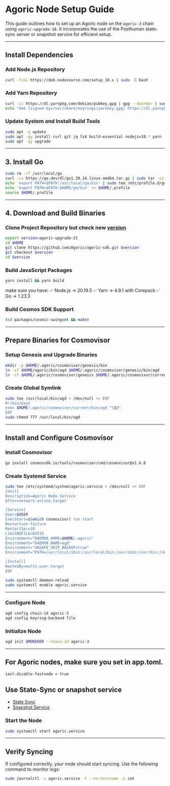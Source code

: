 
# Agoric Node Setup Guide

This guide outlines how to set up an Agoric node on the `agoric-3` chain using `agoric-upgrade-18`. It incorporates the use of the Posthuman state-sync server or snapshot service for efficient setup.

---

## Install Dependencies

### Add Node.js Repository
```bash
curl -fsSL https://deb.nodesource.com/setup_18.x | sudo -E bash -
```

### Add Yarn Repository
```bash
curl -Ls https://dl.yarnpkg.com/debian/pubkey.gpg | gpg --dearmor | sudo tee /usr/share/keyrings/yarnkey.gpg >/dev/null
echo "deb [signed-by=/usr/share/keyrings/yarnkey.gpg] https://dl.yarnpkg.com/debian stable main" | sudo tee /etc/apt/sources.list.d/yarn.list
```

### Update System and Install Build Tools
```bash
sudo apt -q update
sudo apt -qy install curl git jq lz4 build-essential nodejs=18.* yarn
sudo apt -qy upgrade
```

---

## 3. Install Go
```bash
sudo rm -rf /usr/local/go
curl -Ls https://go.dev/dl/go1.20.14.linux-amd64.tar.gz | sudo tar -xzf - -C /usr/local
echo 'export PATH=$PATH:/usr/local/go/bin' | sudo tee /etc/profile.d/golang.sh
echo 'export PATH=$PATH:$HOME/go/bin' >> $HOME/.profile
source $HOME/.profile
```

---

## 4. Download and Build Binaries

### Clone Project Repository but check new [version](https://github.com/Agoric/agoric-sdk/releases) 
```bash
export version=agoric-upgrade-21
cd $HOME
git clone https://github.com/Agoric/agoric-sdk.git $version
git checkout $version
cd $version
```

### Build JavaScript Packages
```bash
yarn install && yarn build
```
make sure you have:
✅ Node.js → 20.19.5
✅ Yarn → 4.9.1 with Corepack
✅ Go → 1.23.3

### Build Cosmos SDK Support
```bash
(cd packages/cosmic-swingset && make)
```

---

## Prepare Binaries for Cosmovisor

### Setup Genesis and Upgrade Binaries
```bash
mkdir -p $HOME/.agoric/cosmovisor/genesis/bin
ln -sf $HOME/agoric/bin/agd $HOME/.agoric/cosmovisor/genesis/bin/agd
ln -sf $HOME/.agoric/cosmovisor/genesis $HOME/.agoric/cosmovisor/current
```

### Create Global Symlink
```bash
sudo tee /usr/local/bin/agd > /dev/null << EOF
#!/bin/bash
exec $HOME/.agoric/cosmovisor/current/bin/agd "\$@"
EOF
sudo chmod 777 /usr/local/bin/agd
```

---

## Install and Configure Cosmovisor

### Install Cosmovisor
```bash
go install cosmossdk.io/tools/cosmovisor/cmd/cosmovisor@v1.6.0
```

### Create Systemd Service
```bash
sudo tee /etc/systemd/system/agoric.service > /dev/null << EOF
[Unit]
Description=Agoric Node Service
After=network-online.target

[Service]
User=$USER
ExecStart=$(which cosmovisor) run start
Restart=on-failure
RestartSec=10
LimitNOFILE=65535
Environment="DAEMON_HOME=$HOME/.agoric"
Environment="DAEMON_NAME=agd"
Environment="UNSAFE_SKIP_BACKUP=true"
Environment="PATH=/usr/local/sbin:/usr/local/bin:/usr/sbin:/usr/bin:/sbin:/bin:/usr/games:/usr/local/games:/snap/bin:$HOME/.agoric/cosmovisor/current/bin"

[Install]
WantedBy=multi-user.target
EOF

sudo systemctl daemon-reload
sudo systemctl enable agoric.service
```

---

### Configure Node
```bash
agd config chain-id agoric-3
agd config keyring-backend file
```


### Initialize Node
```bash
agd init $MONIKER --chain-id agoric-3
```

---
## For Agoric nodes, make sure you set in app.toml.
```bash
iavl-disable-fastnode = true 
```

## Use State-Sync or snapshot service
 - [State Sync](https://nodes.posthuman.digital/chains/agoric?tab=state-sync)
 - [Snapshot Service](https://nodes.posthuman.digital/chains/agoric?tab=snapshot-service)


### Start the Node
```bash
sudo systemctl start agoric.service
```

---

## Verify Syncing
If configured correctly, your node should start syncing. Use the following command to monitor logs:
```bash
sudo journalctl -u agoric.service -f --no-hostname -o cat
```
